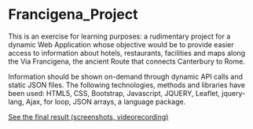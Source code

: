# Francigena_Project

This is an exercise for learning purposes: a rudimentary project for a dynamic Web Application whose objective would be to provide easier access to information about hotels, restaurants, facilities and maps along the Via Francigena, the ancient Route that connects Canterbury to Rome.

Information should be shown on-demand through dynamic API calls and static JSON files. The following technologies, methods and libraries have been used: HTML5, CSS, Bootstrap, Javascript, JQUERY, Leaflet, jquery-lang, Ajax, for loop, JSON arrays, a language package.

[See the final result (screenshots, videorecording)](https://drive.google.com/drive/folders/1IeAU42AohmfcrDE8X5Z9s1xs5CRBuMq2?usp=sharing)
